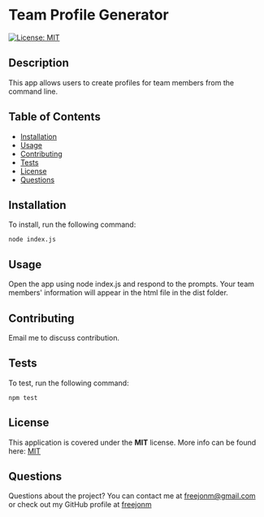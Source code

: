 # Team Profile Generator  
[![License: MIT](https://img.shields.io/badge/License-MIT-yellow.svg)](https://opensource.org/licenses/MIT)
## Description
This app allows users to create profiles for team members from the command line. 
## Table of Contents
* [Installation](#Installation)
* [Usage](#Usage)
* [Contributing](#Contributing)
* [Tests](#Tests)
* [License](#License)
* [Questions](#Questions)
## Installation
To install, run the following command:  
```
node index.js
```
## Usage
Open the app using node index.js and respond to the prompts. Your team members' information will appear in the html file in the dist folder. 
## Contributing
Email me to discuss contribution. 
## Tests
To test, run the following command:  
```
npm test
```

## License  
This application is covered under the **MIT** license. More info can be found here: [MIT](https://opensource.org/licenses/MIT)
  
## Questions
Questions about the project? You can contact me at freejonm@gmail.com or check out my GitHub profile at [freejonm](https://github.com/freejonm)
